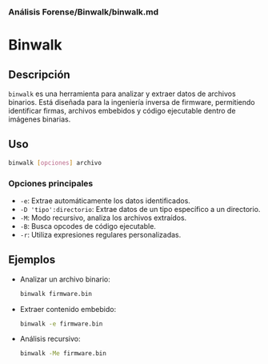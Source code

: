 ### **Análisis Forense/Binwalk/binwalk.md**

# Binwalk

## Descripción

`binwalk` es una herramienta para analizar y extraer datos de archivos binarios. Está diseñada para la ingeniería inversa de firmware, permitiendo identificar firmas, archivos embebidos y código ejecutable dentro de imágenes binarias.

## Uso

```bash
binwalk [opciones] archivo
```

### Opciones principales

- `-e`: Extrae automáticamente los datos identificados.
- `-D 'tipo':directorio`: Extrae datos de un tipo específico a un directorio.
- `-M`: Modo recursivo, analiza los archivos extraídos.
- `-B`: Busca opcodes de código ejecutable.
- `-r`: Utiliza expresiones regulares personalizadas.

## Ejemplos

- Analizar un archivo binario:

  ```bash
  binwalk firmware.bin
  ```

- Extraer contenido embebido:

  ```bash
  binwalk -e firmware.bin
  ```

- Análisis recursivo:

  ```bash
  binwalk -Me firmware.bin
  ```

